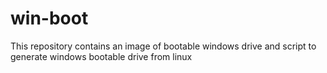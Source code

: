 # win-boot
This repository contains an image of bootable windows drive and script to generate windows bootable drive from linux
